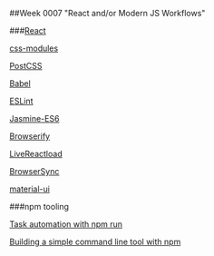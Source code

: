 ##Week 0007 "React and/or Modern JS Workflows"

###[React](http://facebook.github.io/react/)

[css-modules](https://github.com/css-modules)

[PostCSS](https://github.com/postcss/postcss)

[Babel](https://babeljs.io/)

[ESLint](http://eslint.org/)

[Jasmine-ES6](https://www.npmjs.com/package/jasmine-es6)

[Browserify](http://browserify.org/)

[LiveReactload](https://github.com/milankinen/livereactload)

[BrowserSync](http://www.browsersync.io/)

[material-ui](http://material-ui.com/)

###npm tooling

[Task automation with npm run](http://substack.net/task_automation_with_npm_run)

[Building a simple command line tool with npm](http://blog.npmjs.org/post/118810260230/building-a-simple-command-line-tool-with-npm)
